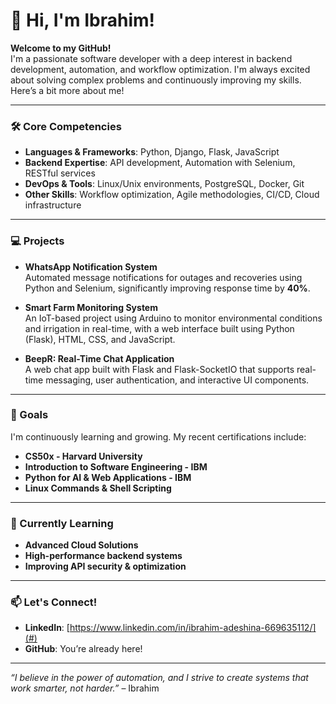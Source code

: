 # 👋 Hi, I'm Ibrahim!

**Welcome to my GitHub!**  
I'm a passionate software developer with a deep interest in backend development, automation, and workflow optimization. I'm always excited about solving complex problems and continuously improving my skills. Here’s a bit more about me!

---

### 🛠 Core Competencies

- **Languages & Frameworks**: Python, Django, Flask, JavaScript
- **Backend Expertise**: API development, Automation with Selenium, RESTful services
- **DevOps & Tools**: Linux/Unix environments, PostgreSQL, Docker, Git
- **Other Skills**: Workflow optimization, Agile methodologies, CI/CD, Cloud infrastructure

---

### 💻 Projects

- **WhatsApp Notification System**  
  Automated message notifications for outages and recoveries using Python and Selenium, significantly improving response time by **40%**.

- **Smart Farm Monitoring System**  
  An IoT-based project using Arduino to monitor environmental conditions and irrigation in real-time, with a web interface built using Python (Flask), HTML, CSS, and JavaScript.

- **BeepR: Real-Time Chat Application**  
  A web chat app built with Flask and Flask-SocketIO that supports real-time messaging, user authentication, and interactive UI components.

---

### 🎯 Goals

I'm continuously learning and growing. My recent certifications include:

- **CS50x - Harvard University**
- **Introduction to Software Engineering - IBM**
- **Python for AI & Web Applications - IBM**
- **Linux Commands & Shell Scripting**

---

### 🌱 Currently Learning

- **Advanced Cloud Solutions**  
- **High-performance backend systems**  
- **Improving API security & optimization**

---

### 📫 Let's Connect!

- **LinkedIn**: [https://www.linkedin.com/in/ibrahim-adeshina-669635112/](#)
- **GitHub**: You’re already here!

---

*“I believe in the power of automation, and I strive to create systems that work smarter, not harder.”* – Ibrahim
